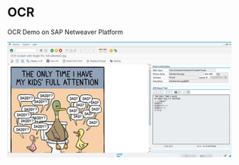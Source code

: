 # OCR
OCR Demo on SAP Netweaver Platform

![image](https://github.com/wangdongcheng/OCR/blob/master/%E5%BE%AE%E4%BF%A1%E5%9B%BE%E7%89%87_20191012171840.png?raw=true)
